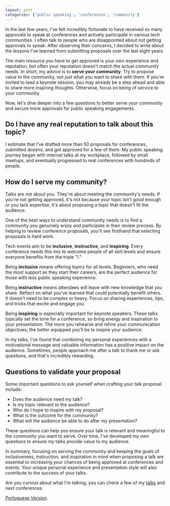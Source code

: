 ```yaml
---
layout: post
categories: ['public speaking', 'conferences', 'community']
---
```



In the last few years, I've felt incredibly fortunate to have received so many approvals to speak at conferences and actively participate in various tech communities. I often talk to people who are disappointed about not getting approvals to speak. After observing their concerns, I decided to write about the lessons I've learned from submitting proposals over the last eight years.

The main resource you have to get approved is your own experience and reputation, but often your reputation doesn't match the actual community needs. In short, my advice is to **serve your community**. Try to propose value to the community, not just what you want to share with them. If you're invited to lead a keynote session, you may already be a step ahead and able to share more inspiring thoughts. Otherwise, focus on being of service to your community.

Now, let's dive deeper into a few questions to better serve your community and secure more approvals for public speaking engagements.

## Do I have any real reputation to talk about this topic?

I estimate that I've drafted more than 50 proposals for conferences, submitted dozens, and got approved for a few of them. My public speaking journey began with internal talks at my workplace, followed by small meetups, and eventually progressed to real conferences with hundreds of people.

## How do I serve my community?

Talks are not about you. They're about meeting the community's needs. If you're not getting approved, it's not because your topic isn't good enough or you lack expertise; it's about proposing a topic that doesn't fit the audience.

One of the best ways to understand community needs is to find a community you genuinely enjoy and participate in their review process. By helping to review conference proposals, you'll see firsthand that selecting proposals is hard work.

Tech events aim to be **inclusive**, **instructive**, and **inspiring**. Every conference needs this mix to welcome people of all skill levels and ensure everyone benefits from the triple "I."

Being **inclusive** means offering topics for all levels. Beginners, who need the most support as they start their careers, are the perfect audience for those with less public speaking experience.

Being **instructive** means attendees will leave with new knowledge that you share. Reflect on what you've learned that could potentially benefit others. It doesn't need to be complex or heavy. Focus on sharing experiences, tips, and tricks that excite and engage you.

Being **inspiring** is especially important for keynote speakers. These talks typically set the tone for a conference, so bring energy and inspiration to your presentation. The more you rehearse and refine your communication objectives, the better equipped you'll be to inspire your audience.

In my talks, I've found that combining my personal experiences with a motivational message and valuable information has a positive impact on the audience. Sometimes, people approach me after a talk to thank me or ask questions, and that's incredibly rewarding.

## Questions to validate your proposal

Some important questions to ask yourself when crafting your talk proposal include:

- Does the audience need my talk?
- Is my topic relevant to the audience?
- Who do I hope to inspire with my proposal?
- What is the outcome for the community?
- What will the audience be able to do after my presentation?

These questions can help you ensure your talk is relevant and meaningful to the community you want to serve. Over time, I've developed my own questions to ensure my talks provide value to my audience.

In summary, focusing on serving the community and keeping the goals of inclusiveness, instruction, and inspiration in mind when proposing a talk are essential to increasing your chances of being approved at conferences and events. Your unique personal experience and presentation style will also contribute to the success of your talks.

Are you curious about what I'm talking, you can check a few of my [talks](/talks) and next conferences.

[Portuguese Version](/sirva-sua-comunidade).
